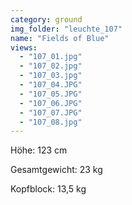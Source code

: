 ```yaml
---
category: ground
img_folder: "leuchte_107"
name: "Fields of Blue"
views:
  - "107_01.jpg"
  - "107_02.jpg"
  - "107_03.jpg"
  - "107_04.JPG"
  - "107_05.JPG"
  - "107_06.JPG"
  - "107_07.JPG"
  - "107_08.jpg"
---
```


Höhe: 123 cm

Gesamtgewicht: 23 kg  

Kopfblock: 13,5 kg 
